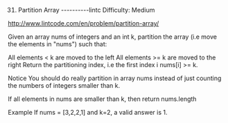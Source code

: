 31. Partition Array ----------lintc
Difficulty: Medium

http://www.lintcode.com/en/problem/partition-array/

Given an array nums of integers and an int k, partition the array (i.e move the elements in "nums") such that:

All elements < k are moved to the left All elements >= k are moved to the right Return the partitioning index, i.e the first index i nums[i] >= k.

Notice
You should do really partition in array nums instead of just counting the numbers of integers smaller than k.

If all elements in nums are smaller than k, then return nums.length

Example
If nums = [3,2,2,1] and k=2, a valid answer is 1.
